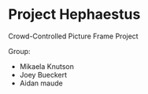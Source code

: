 # Project Hephaestus

Crowd-Controlled Picture Frame Project

Group:
* Mikaela Knutson
* Joey Bueckert
* Aidan maude
